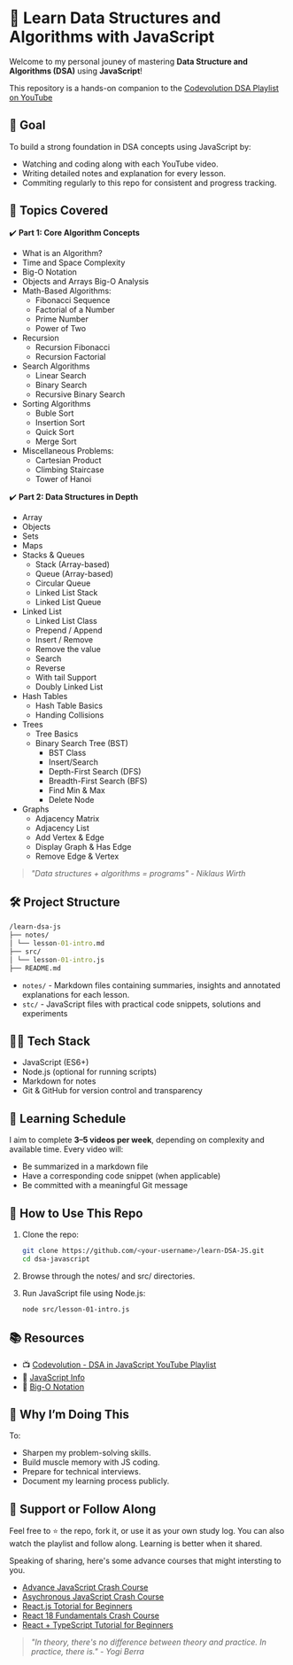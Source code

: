 # 📘 Learn Data Structures and Algorithms with JavaScript

Welcome to my personal jouney of mastering **Data Structure and Algorithms (DSA)** using **JavaScript**!

This repository is a hands-on companion to the [Codevolution DSA Playlist on YouTube](https://www.youtube.com/playlist?list=PLC3y8-rFHvwjPxNAKvZpdnsr41E0fCMMP)

## 🚀 Goal

To build a strong foundation in DSA concepts using JavaScript by:

- Watching and coding along with each YouTube video.
- Writing detailed notes and explanation for every lesson.
- Commiting regularly to this repo for consistent and progress tracking.

## 🧠 Topics Covered

✔️ **Part 1: Core Algorithm Concepts**

- What is an Algorithm?
- Time and Space Complexity
- Big-O Notation
- Objects and Arrays Big-O Analysis
- Math-Based Algorithms:
  - Fibonacci Sequence
  - Factorial of a Number
  - Prime Number
  - Power of Two
- Recursion
  - Recursion Fibonacci
  - Recursion Factorial
- Search Algorithms
  - Linear Search
  - Binary Search
  - Recursive Binary Search
- Sorting Algorithms
  - Buble Sort
  - Insertion Sort
  - Quick Sort
  - Merge Sort
- Miscellaneous Problems:
  - Cartesian Product
  - Climbing Staircase
  - Tower of Hanoi

✔️ **Part 2: Data Structures in Depth**

- Array
- Objects
- Sets
- Maps
- Stacks & Queues
  - Stack (Array-based)
  - Queue (Array-based)
  - Circular Queue
  - Linked List Stack
  - Linked List Queue
- Linked List
  - Linked List Class
  - Prepend / Append
  - Insert / Remove
  - Remove the value
  - Search
  - Reverse
  - With tail Support
  - Doubly Linked List
- Hash Tables
  - Hash Table Basics
  - Handing Collisions
- Trees
  - Tree Basics
  - Binary Search Tree (BST)
    - BST Class
    - Insert/Search
    - Depth-First Search (DFS)
    - Breadth-First Search (BFS)
    - Find Min & Max
    - Delete Node
- Graphs
  - Adjacency Matrix
  - Adjacency List
  - Add Vertex & Edge
  - Display Graph & Has Edge
  - Remove Edge & Vertex

> _"Data structures + algorithms = programs" - Niklaus Wirth_

## 🛠️ Project Structure

```cmd
/learn-dsa-js
├── notes/
│ └── lesson-01-intro.md
├── src/
│ └── lesson-01-intro.js
├── README.md
```

- `notes/` - Markdown files containing summaries, insights and annotated explanations for each lesson.
- `stc/` - JavaScript files with practical code snippets, solutions and experiments

## 🧑‍💻 Tech Stack

- JavaScript (ES6+)
- Node.js (optional for running scripts)
- Markdown for notes
- Git & GitHub for version control and transparency

## 📅 Learning Schedule

I aim to complete **3–5 videos per week**, depending on complexity and available time. Every video will:

- Be summarized in a markdown file
- Have a corresponding code snippet (when applicable)
- Be committed with a meaningful Git message

## 📌 How to Use This Repo

1. Clone the repo:

   ```bash
   git clone https://github.com/<your-username>/learn-DSA-JS.git
   cd dsa-javascript
   ```

1. Browse through the notes/ and src/ directories.
1. Run JavaScript file using Node.js:

   ```bash
   node src/lesson-01-intro.js
   ```

## 📚 Resources

- 📺 [Codevolution - DSA in JavaScript YouTube Playlist](https://www.youtube.com/playlist?list=PLC3y8-rFHvwjPxNAKvZpdnsr41E0fCMMP)
- 📘 [JavaScript Info](https://javascript.info/)
- 🧠 [Big-O Notation](https://www.bigocheatsheet.com/)

## 🧭 Why I’m Doing This

To:

- Sharpen my problem-solving skills.
- Build muscle memory with JS coding.
- Prepare for technical interviews.
- Document my learning process publicly.

## 🙌 Support or Follow Along

Feel free to ⭐️ the repo, fork it, or use it as your own study log.
You can also watch the playlist and follow along. Learning is better when it shared.

Speaking of sharing, here's some advance courses that might intersting to you.

- [Advance JavaScript Crash Course](https://www.youtube.com/watch?v=R9I85RhI7Cg)
- [Asychronous JavaScript Crash Course](https://www.youtube.com/watch?v=exBgWAIeIeg)
- [React.js Totorial for Beginners](https://www.youtube.com/playlist?list=PLC3y8-rFHvwgg3vaYJgHGnModB54rxOk3)
- [React 18 Fundamentals Crash Course](https://www.youtube.com/watch?v=jLS0TkAHvRg)
- [React + TypeScript Tutorial for Beginners](https://www.youtube.com/playlist?list=PLC3y8-rFHvwi1AXijGTKM0BKtHzVC-LSK)

> _"In theory, there's no difference between theory and practice. In practice, there is." - Yogi Berra_

